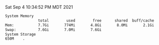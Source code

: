 Sat Sep  4 10:34:52 PM MDT 2021
```bash
System Memory
               total        used        free      shared  buff/cache   available
Mem:           7.7Gi       774Mi       4.8Gi       8.0Mi       2.1Gi       6.6Gi
Swap:          7.6Gi       7.0Mi       7.6Gi
System Storage
650M	.
```
